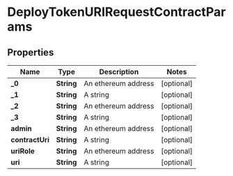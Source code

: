 

# DeployTokenURIRequestContractParams

## Properties

Name | Type | Description | Notes
------------ | ------------- | ------------- | -------------
**_0** | **String** | An ethereum address |  [optional]
**_1** | **String** | A string |  [optional]
**_2** | **String** | An ethereum address |  [optional]
**_3** | **String** | A string |  [optional]
**admin** | **String** | An ethereum address |  [optional]
**contractUri** | **String** | A string |  [optional]
**uriRole** | **String** | An ethereum address |  [optional]
**uri** | **String** | A string |  [optional]




